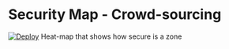 Security Map - Crowd-sourcing
========================
[![Deploy](https://www.herokucdn.com/deploy/button.png)](https://heroku.com/deploy)
Heat-map that shows how secure is a zone
